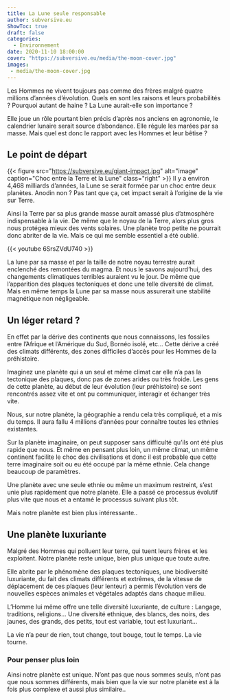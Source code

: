 ```yaml
---
title: La Lune seule responsable
author: subversive.eu
ShowToc: true
draft: false
categories:
  - Environnement
date: 2020-11-10 18:00:00
cover: "https://subversive.eu/media/the-moon-cover.jpg"
images: 
 - media/the-moon-cover.jpg
---
```

Les Hommes ne vivent toujours pas comme des frères malgré quatre millions d’années d’évolution. Quels en sont les raisons et leurs probabilités ? Pourquoi autant de haine ? La Lune aurait-elle son importance ?
<!--more-->

Elle joue un rôle pourtant bien précis d’après nos anciens en agronomie, le calendrier lunaire serait source d’abondance. Elle régule les marées par sa masse. Mais quel est donc le rapport avec les Hommes et leur bêtise ?

## Le point de départ

{{< figure src="https://subversive.eu/giant-impact.jpg" alt="image" caption="Choc entre la Terre et la Lune" class="right" >}}
Il y a environ 4,468 milliards d’années, la Lune se serait formée par un choc entre deux planètes. Anodin non ? Pas tant que ça, cet impact serait à l’origine de la vie sur Terre.

Ainsi la Terre par sa plus grande masse aurait amassé plus d’atmosphère indispensable à la vie. De même que le noyau de la Terre, alors plus gros nous protégea mieux des vents solaires. Une planète trop petite ne pourrait donc abriter de la vie. Mais ce qui me semble essentiel a été oublié.

{{< youtube 6SrsZVdU740 >}}

La lune par sa masse et par la taille de notre noyau terrestre aurait enclenché des remontées du magma. Et nous le savons aujourd’hui, des changements climatiques terribles auraient vu le jour. De même que l’apparition des plaques tectoniques et donc une telle diversité de climat. Mais en même temps la Lune par sa masse nous assurerait une stabilité magnétique non négligeable.

## Un léger retard ?

En effet par la dérive des continents que nous connaissons, les fossiles entre l’Afrique et l’Amérique du Sud, Bornéo isolé, etc... Cette dérive a créé des climats différents, des zones difficiles d’accès pour les Hommes de la préhistoire.

Imaginez une planète qui a un seul et même climat car elle n’a pas la tectonique des plaques, donc pas de zones arides ou très froide. Les gens de cette planète, au début de leur évolution (leur préhistoire) se sont rencontrés assez vite et ont pu communiquer, interagir et échanger très vite.

Nous, sur notre planète, la géographie a rendu cela très compliqué, et a mis du temps. Il aura fallu 4 millions d’années pour connaître toutes les ethnies existantes. 

Sur la planète imaginaire, on peut supposer sans difficulté qu’ils ont été plus rapide que nous. Et même en pensant plus loin, un même climat, un même continent facilite le choc des civilisations et donc il est probable que cette terre imaginaire soit ou eu été occupé par la même ethnie. Cela change beaucoup de paramètres.

Une planète avec une seule ethnie ou même un maximum restreint, s’est unie plus rapidement que notre planète. Elle a passé ce processus évolutif plus vite que nous et a entamé le processus suivant plus tôt.

Mais notre planète est bien plus intéressante..

## Une planète luxuriante

Malgré des Hommes qui polluent leur terre, qui tuent leurs frères et les exploitent. Notre planète reste unique, bien plus unique que toute autre.

Elle abrite par le phénomène des plaques tectoniques, une biodiversité luxuriante, du fait des climats différents et extrêmes, de la vitesse de déplacement de ces plaques (leur lenteur) a permis l’évolution vers de nouvelles espèces animales et végétales adaptés dans chaque milieu.

L’Homme lui même offre une telle diversité luxuriante, de culture : Langage, traditions, religions... Une diversité ethnique, des blancs, des noirs, des jaunes, des grands, des petits, tout est variable, tout est luxuriant...

La vie n’a peur de rien, tout change, tout bouge, tout le temps. La vie tourne.

### Pour penser plus loin

Ainsi notre planète est unique. N’ont pas que nous sommes seuls, n’ont pas que nous sommes différents, mais bien que la vie sur notre planète est à la fois plus complexe et aussi plus similaire.. 